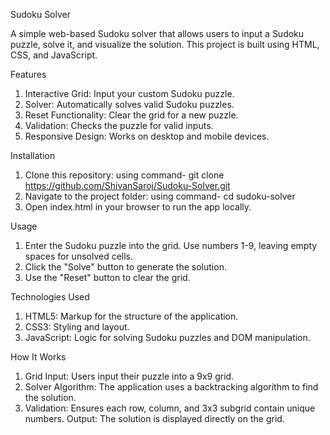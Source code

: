 Sudoku Solver

A simple web-based Sudoku solver that allows users to input a Sudoku puzzle, solve it, and visualize the solution. This project is built using HTML, CSS, and JavaScript.

Features
1. Interactive Grid: Input your custom Sudoku puzzle.
2. Solver: Automatically solves valid Sudoku puzzles.
3. Reset Functionality: Clear the grid for a new puzzle.
4. Validation: Checks the puzzle for valid inputs.
5. Responsive Design: Works on desktop and mobile devices.



Installation
1. Clone this repository:
using command-
git clone https://github.com/ShivanSaroj/Sudoku-Solver.git
2. Navigate to the project folder:
using command-
cd sudoku-solver
3. Open index.html in your browser to run the app locally.


Usage
1. Enter the Sudoku puzzle into the grid. Use numbers 1-9, leaving empty spaces for unsolved cells.
2. Click the "Solve" button to generate the solution.
3. Use the "Reset" button to clear the grid.


Technologies Used
1. HTML5: Markup for the structure of the application.
2. CSS3: Styling and layout.
3. JavaScript: Logic for solving Sudoku puzzles and DOM manipulation.


How It Works
1. Grid Input: Users input their puzzle into a 9x9 grid.
2. Solver Algorithm: The application uses a backtracking algorithm to find the solution.
3. Validation: Ensures each row, column, and 3x3 subgrid contain unique numbers.
Output: The solution is displayed directly on the grid.

